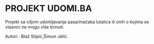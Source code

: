 # PROJEKT UDOMI.BA

Projekt sa ciljom udomljavanja pasa/mačaka lutalica ili onih o kojima se vlasnici ne mogu više brinuti.

Autori : Blaž Stipić,Šimun Jelić.
